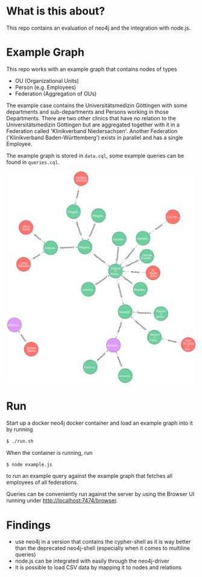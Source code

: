# What is this about?

This repo contains an evaluation of neo4j and the integration with node.js.

# Example Graph

This repo works with an example graph that contains nodes of types

- OU (Organizational Units)
- Person (e.g. Employees)
- Federation (Aggregation of OUs)

The example case contains the Universitätsmedizin Göttingen with some departments and sub-departments and Persons working in those Departments. There are two other clinics that have no relation to the Universitätsmedizin Göttingen but are aggregated together with it in a Federation called 'Klinikverband Niedersachsen'. Another Federation ('Klinikverband Baden-Württemberg') exists in parallel and has a single Employee.

The example graph is stored in `data.cql`, some example queries can be found in `queries.cql`.

![Graph](graph.png)

# Run
Start up a docker neo4j docker container and load an example graph into it by running
```bash
$ ./run.sh
```

When the container is running, run

```bash
$ node example.js
```
to run an example query against the example graph that fetches all employees of all federations.

Queries can be conveniently run against the server by using the Browser UI running under [http://localhost:7474/browser](http://localhost:7474/browser).

# Findings

- use neo4j in a version that contains the cypher-shell as it is way better than the deprecated neo4j-shell (especially when it comes to multiline queries)
- node.js can be integrated with easily through the neo4j-driver
- it is possible to load CSV data by mapping it to nodes and relations
